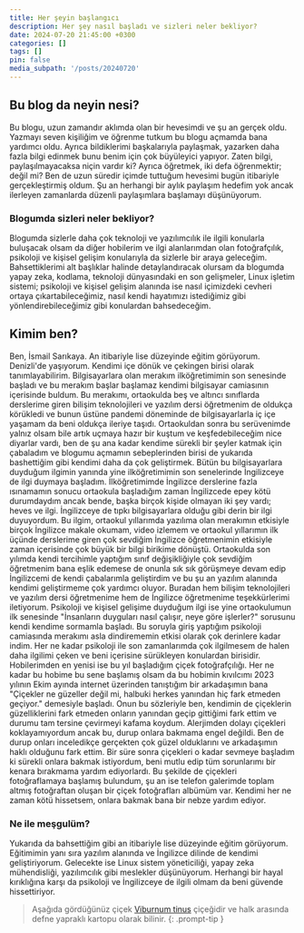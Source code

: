 ```yaml
---
title: Her şeyin başlangıcı
description: Her şey nasıl başladı ve sizleri neler bekliyor?
date: 2024-07-20 21:45:00 +0300
categories: []
tags: []
pin: false
media_subpath: '/posts/20240720'
---
```


## Bu blog da neyin nesi?

Bu blogu, uzun zamandır aklımda olan bir hevesimdi ve şu an gerçek oldu. Yazmayı seven kişiliğim ve öğrenme tutkum bu blogu açmamda bana yardımcı oldu. Ayrıca bildiklerimi başkalarıyla paylaşmak, yazarken daha fazla bilgi edinmek bunu benim için çok büyüleyici yapıyor. Zaten bilgi, paylaşılmayacaksa niçin vardır ki? Ayrıca öğretmek, iki defa öğrenmektir; değil mi? Ben de uzun süredir içimde tuttuğum hevesimi bugün itibariyle gerçekleştirmiş oldum. Şu an herhangi bir aylık paylaşım hedefim yok ancak ilerleyen zamanlarda düzenli paylaşımlara başlamayı düşünüyorum.

### Blogumda sizleri neler bekliyor?

Blogumda sizlerle daha çok teknoloji ve yazılımcılık ile ilgili konularla buluşacak olsam da diğer hobilerim ve ilgi alanlarımdan olan fotoğrafçılık, psikoloji ve kişisel gelişim konularıyla da sizlerle bir araya geleceğim. Bahsettiklerimi alt başlıklar halinde detaylandıracak olursam da blogumda yapay zeka, kodlama, teknoloji dünyasındaki en son gelişmeler, Linux işletim sistemi; psikoloji ve kişisel gelişim alanında ise nasıl içimizdeki cevheri ortaya çıkartabileceğimiz, nasıl kendi hayatımızı istediğimiz gibi yönlendirebileceğimiz gibi konulardan bahsedeceğim.

## Kimim ben?

Ben, İsmail Sarıkaya. An itibariyle lise düzeyinde eğitim görüyorum. Denizli'de yaşıyorum. Kendimi içe dönük ve çekingen birisi olarak tanımlayabilirim. Bilgisayarlara olan merakım ilköğretimimin son senesinde başladı ve bu merakım başlar başlamaz kendimi bilgisayar camiasının içerisinde buldum. Bu merakımı, ortaokulda beş ve altıncı sınıflarda derslerime giren bilişim teknolojileri ve yazılım dersi öğretmenim de oldukça körükledi ve bunun üstüne pandemi döneminde de bilgisayarlarla iç içe yaşamam da beni oldukça ileriye taşıdı. Ortaokuldan sonra bu serüvenimde yalnız olsam bile artık uçmaya hazır bir kuştum ve keşfedebileceğim nice diyarlar vardı, ben de şu ana kadar kendime sürekli bir şeyler katmak için çabaladım ve blogumu açmamın sebeplerinden birisi de yukarıda bashettiğim gibi kendimi daha da çok geliştirmek. Bütün bu bilgisayarlara duyduğum ilgimin yanında yine ilköğretimimin son senelerinde İngilizceye de ilgi duymaya başladım. İlköğretimimde İngilizce derslerine fazla ısınamamın sonucu ortaokula başladığım zaman İngilizcede epey kötü durumdaydım ancak bende, başka birçok kişide olmayan iki şey vardı; heves ve ilgi. İngilizceye de tıpkı bilgisayarlara olduğu gibi derin bir ilgi duyuyordum. Bu ilgim, ortaokul yıllarımda yazılıma olan merakımın etkisiyle birçok İngilizce makale okumam, video izlemem ve ortaokul yıllarımın ilk üçünde derslerime giren çok sevdiğim İngilizce öğretmenimin etkisiyle zaman içerisinde çok büyük bir bilgi birikime dönüştü. Ortaokulda son yılımda kendi tercihimle yaptığım sınıf değişikliğiyle çok sevdiğim öğretmenim bana eşlik edemese de onunla sık sık görüşmeye devam edip İngilizcemi de kendi çabalarımla geliştirdim ve bu şu an yazılım alanında kendimi geliştirmeme çok yardımcı oluyor. Buradan hem bilişim teknolojileri ve yazılım dersi öğretmenime hem de İngilizce öğretmenime teşekkürlerimi iletiyorum. Psikoloji ve kişisel gelişime duyduğum ilgi ise yine ortaokulumun ilk senesinde "İnsanların duyguları nasıl çalışır, neye göre işlerler?" sorusunu kendi kendime sormamla başladı. Bu soruyla giriş yaptığım psikoloji camiasında merakımı asla dindirememin etkisi olarak çok derinlere kadar indim. Her ne kadar psikoloji ile son zamanlarımda çok ilgilmesem de halen daha ilgilimi çeken ve beni içerisine sürükleyen konulardan birisidir. Hobilerimden en yenisi ise bu yıl başladığım çiçek fotoğrafçılığı. Her ne kadar bu hobime bu sene başlamış olsam da bu hobimin kıvılcımı 2023 yılının Ekim ayında internet üzerinden tanıştığım bir arkadaşımın bana "Çiçekler ne güzeller değil mi, halbuki herkes yanından hiç fark etmeden geçiyor." demesiyle başladı. Onun bu sözleriyle ben, kendimin de çiçeklerin güzelliklerini fark etmeden onların yanından geçip gittiğimi fark ettim ve durumu tam tersine çevirmeyi kafama koydum. Alerjimden dolayı çiçekleri koklayamıyordum ancak bu, durup onlara bakmama engel değildi. Ben de durup onları inceledikçe gerçekten çok güzel olduklarını ve arkadaşımın haklı olduğunu fark ettim. Bir süre sonra çiçekleri o kadar sevmeye başladım ki sürekli onlara bakmak istiyordum, beni mutlu edip tüm sorunlarımı bir kenara bırakmama yardım ediyorlardı. Bu şekilde de çiçekleri fotoğraflamaya başlamış bulundum, şu an ise telefon galerimde toplam altmış fotoğraftan oluşan bir çiçek fotoğrafları albümüm var. Kendimi her ne zaman kötü hissetsem, onlara bakmak bana bir nebze yardım ediyor.

### Ne ile meşgulüm?

Yukarıda da bahsettiğim gibi an itibariyle lise düzeyinde eğitim görüyorum. Eğitimimin yanı sıra yazılım alanında ve İngilizce dilinde de kendimi geliştiriyorum. Gelecekte ise Linux sistem yöneticiliği, yapay zeka mühendisliği, yazılımcılık gibi meslekler düşünüyorum. Herhangi bir hayal kırıklığına karşı da psikoloji ve İngilizceye de ilgili olmam da beni güvende hissettiriyor.

<!-- markdownlint-capture -->
<!-- markdownlint-disable -->
> Aşağıda gördüğünüz çiçek [Viburnum tinus](https://tr.wikipedia.org/wiki/Viburnum_tinus#) çiçeğidir ve halk arasında defne yapraklı kartopu olarak bilinir.
{: .prompt-tip }
<!-- markdownlint-restore -->
